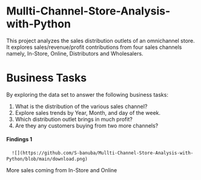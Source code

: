 # Mullti-Channel-Store-Analysis-with-Python
This project analyzes the sales distribution outlets of an omnichannel store. It explores sales/revenue/profit contributions from four sales channels namely, In-Store, Online, Distributors and Wholesalers.

# Business Tasks
By exploring the data set to answer the following business tasks:
  1. What is the distribution of the various sales channel?
  2. Explore sales trends by Year, Month, and day of the week.
  3. Which distribution outlet brings in much profit?
  4. Are they any customers buying from two more channels?

#### Findings 1

      ![](https://github.com/S-banuba/Mullti-Channel-Store-Analysis-with-Python/blob/main/download.png)

More sales coming from In-Store and Online
